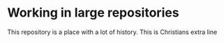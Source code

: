 # Working in large repositories

This repository is a place with a lot of history.
This is Christians extra line
